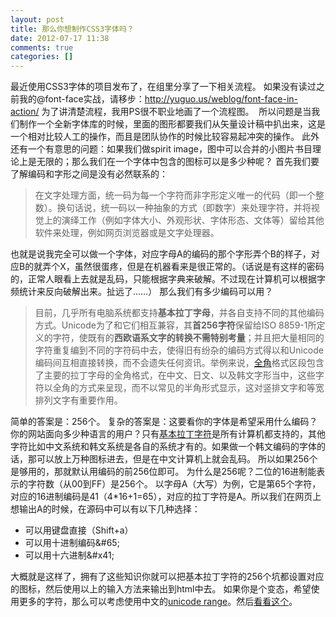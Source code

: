```yaml
---
layout: post
title: 那么你想制作CSS3字体吗？
date: 2012-07-17 11:38
comments: true
categories: []
---
```

最近使用CSS3字体的项目发布了，在组里分享了一下相关流程。
如果没有读过之前我的@font-face实战，请移步：<a href="http://yuguo.us/weblog/font-face-in-action/">http://yuguo.us/weblog/font-face-in-action/</a>
为了讲清楚流程，我用PS很不职业地画了一个流程图。
<a href="http://yuguo.us/files/2012/07/font.png"><img class="aligncenter size-full wp-image-1275" title="font" src="http://yuguo.us/files/2012/07/font.png" alt=""   /></a>
所以问题是当我们制作一个全新字体库的时候，里面的图形都要我们从矢量设计稿中扒出来，这是一个相对比较人工的操作，而且是团队协作的时候比较容易起冲突的操作。
此外还有一个有意思的问题：如果我们做spirit image，图中可以合并的小图片书目理论上是无限的；那么我们在一个字体中包含的图标可以是多少种呢？
首先我们要了解编码和字形之间是没有必然联系的：
<blockquote>在文字处理方面，统一码为每一个字符而非字形定义唯一的代码（即一个整数）。换句话说，统一码以一种抽象的方式（即数字）来处理字符，并将视觉上的演绎工作（例如字体大小、外观形状、字体形态、文体等）留给其他软件来处理，例如网页浏览器或是文字处理器。</blockquote>
也就是说我完全可以做一个字体，对应字母A的编码的那个字形弄个B的样子，对应B的就弄个X，虽然很蛋疼，但是在机器看来是很正常的。（话说是有这样的密码的，正常人眼看上去就是乱码，只能根据字典来破解。不过现在计算机可以根据字频统计来反向破解出来。扯远了……）
那么我们有多少编码可以用？
<blockquote>目前，几乎所有电脑系统都支持<strong>基本拉丁字母</strong>，并各自支持不同的其他编码方式。Unicode为了和它们相互兼容，其<strong>首256字符</strong>保留给ISO 8859-1所定义的字符，使既有的<strong>西欧语系文字的转换不需特别考量</strong>；并且把大量相同的字符重复编到不同的字符码中去，使得旧有纷杂的编码方式得以和Unicode编码间互相直接转换，而不会遗失任何资讯。举例来说，<a title="全角" href="http://zh.wikipedia.org/wiki/%E5%85%A8%E5%BD%A2">全角</a>格式区段包含了主要的拉丁字母的全角格式，在中文、日文、以及韩文字形当中，这些字符以全角的方式来呈现，而不以常见的半角形式显示，这对竖排文字和等宽排列文字有重要作用。</blockquote>
简单的答案是：256个。
复杂的答案是：这要看你的字体是希望采用什么编码？你的网站面向多少种语言的用户？只有<a href="http://www.unicodetools.com/unicode/codepage-latin.php">基本拉丁字符</a>是所有计算机都支持的，其他字符比如中文系统和韩文系统是各自的系统才有的。如果做一个韩文编码的字体的话，那可以放上万种图标进去，但是在中文计算机上就会乱码。
所以如果256个是够用的，那就默认用编码的前256位即可。
为什么是256呢？二位的16进制能表示的字符数（从00到FF）是256个。
以字母A（大写）为例，它是第65个字符，对应的16进制编码是41（4*16+1=65），对应的拉丁字符是A。所以我们在网页上想输出A的时候，在源码中可以有以下几种选择：
<ul>
	<li>可以用键盘直接（Shift+a）</li>
	<li>可以用十进制编码&amp;#65;</li>
	<li>可以用十六进制&amp;#x41;</li>
</ul>
大概就是这样了，拥有了这些知识你就可以把基本拉丁字符的256个坑都设置对应的图标，然后使用以上的输入方法来输出到html中去。
如果你是个变态，希望使用更多的字符，那么可以考虑使用中文的<a href="http://www.wctutorials.com/reference/css/properties/unicode-range">unicode range</a>。然后<a href="http://stackoverflow.com/questions/1366068/whats-the-complete-range-for-chinese-characters-in-unicode">看看这个</a>。
